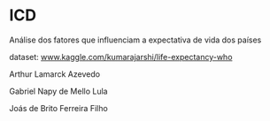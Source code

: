 # ICD
Análise dos fatores que influenciam a expectativa de vida dos países

dataset: www.kaggle.com/kumarajarshi/life-expectancy-who


Arthur Lamarck Azevedo

Gabriel Napy de Mello Lula

Joás de Brito Ferreira Filho
